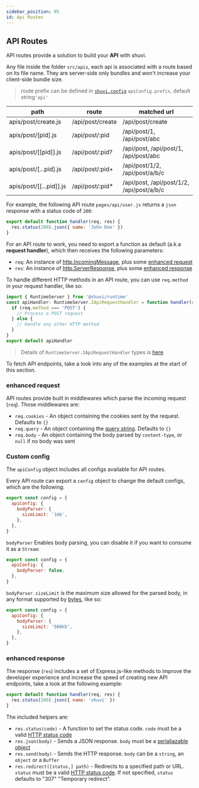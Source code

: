 ```yaml
---
sidebar_position: 05
id: Api Routes
---
```


## API Routes

API routes provide a solution to build your **API** with shuvi.

Any file inside the folder `src/apis`, each api is associated with a route based on its file name. They are server-side only bundles and won't increase your client-side bundle size.

> route prefix can be defined in [`shuvi.config`](../api-reference/config.md#apiconfig) `apiConfig.prefix`, default string`'api'`

| path                           | route                        | matched url                                  |
| ------------------------------ | ---------------------------- | -------------------------------------------- |
| apis/post/create.js            | /api/post/create             | /api/post/create                             |
| apis/post/[pid].js             | /api/post/:pid               | /api/post/1, /api/post/abc                   |
| apis/post/[[pid]].js           | /api/post/:pid?              | /api/post, /api/post/1, /api/post/abc        |
| apis/post/[...pid].js          | /api/post/:pid+              | /api/post/1/2, /api/post/a/b/c               |
| apis/post/[[...pid]].js        | /api/post/:pid*              | /api/post, /api/post/1/2, /api/post/a/b/c    |

For example, the following API route `pages/api/user.js` returns a `json` response with a status code of `200`:

```js
export default function handler(req, res) {
  res.status(200).json({ name: 'John Doe' })
}
```

For an API route to work, you need to export a function as default (a.k.a **request handler**), which then receives the following parameters:

- `req`: An instance of [http.IncomingMessage](https://nodejs.org/api/http.html#http_class_http_incomingmessage), plus some [enhanced request](#enhanced-request)
- `res`: An instance of [http.ServerResponse](https://nodejs.org/api/http.html#http_class_http_serverresponse), plus some [enhanced response](#enhanced-response)

To handle different HTTP methods in an API route, you can use `req.method` in your request handler, like so:

```ts
import { RuntimeServer } from '@shuvi/runtime'
const apiHandler: RuntimeServer.IApiRequestHandler = function handler(req, res) {
  if (req.method === 'POST') {
    // Process a POST request
  } else {
    // Handle any other HTTP method
  }
}
export default apiHandler
```

> Details of `RuntimeServer.IApiRequestHandler` types is [here](../../api/runtime/modules/RuntimeServer.md#iapirequesthandler)

To fetch API endpoints, take a look into any of the examples at the start of this section.

### enhanced request

API routes provide built in middlewares which parse the incoming request (`req`). Those middlewares are:

- `req.cookies` - An object containing the cookies sent by the request. Defaults to `{}`
- `req.query` - An object containing the [query string](https://en.wikipedia.org/wiki/Query_string). Defaults to `{}`
- `req.body` - An object containing the body parsed by `content-type`, or `null` if no body was sent

### Custom config

The `apiConfig` object includes all configs available for API routes.

Every API route can export a `config` object to change the default configs, which are the following:

```js
export const config = {
  apiConfig: {
    bodyParser: {
      sizeLimit: '1mb',
    },
  },
}
```

`bodyParser` Enables body parsing, you can disable it if you want to consume it as a `Stream`:

```js
export const config = {
  apiConfig: {
    bodyParser: false,
  },
}
```

`bodyParser.sizeLimit` is the maximum size allowed for the parsed body, in any format supported by [bytes](https://github.com/visionmedia/bytes.js), like so:

```js
export const config = {
  apiConfig: {
    bodyParser: {
      sizeLimit: '500kb',
    },
  },
}
```

### enhanced response

The response (`res`) includes a set of Express.js-like methods to improve the developer experience and increase the speed of creating new API endpoints, take a look at the following example:

```js
export default function handler(req, res) {
  res.status(200).json({ name: 'shuvi' })
}
```

The included helpers are:

- `res.status(code)` - A function to set the status code. `code` must be a valid [HTTP status code](https://en.wikipedia.org/wiki/List_of_HTTP_status_codes)
- `res.json(body)` - Sends a JSON response. `body` must be a [serialiazable object](https://developer.mozilla.org/en-US/docs/Glossary/Serialization)
- `res.send(body)` - Sends the HTTP response. `body` can be a `string`, an `object` or a `Buffer`
- `res.redirect([status,] path)` - Redirects to a specified path or URL. `status` must be a valid [HTTP status code](https://en.wikipedia.org/wiki/List_of_HTTP_status_codes). If not specified, `status` defaults to "307" "Temporary redirect".
